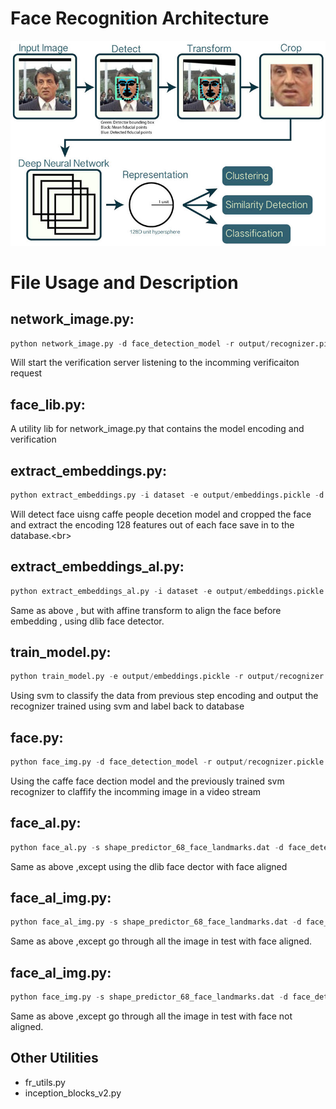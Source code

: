 # Face Recognition Architecture
![alt text](logo/opencv_face_reco_facenet.jpg)


# File Usage and Description
## network_image.py:
```python
python network_image.py -d face_detection_model -r output/recognizer.pickle  -l output/le.pickle
```
Will start the verification server listening to the incomming verificaiton request

## face_lib.py:
A utility lib for network_image.py that contains the model encoding and verification

## extract_embeddings.py: 
```python
python extract_embeddings.py -i dataset -e output/embeddings.pickle -d face_detection_model
```
Will detect face uisng caffe people decetion model and cropped the face and  extract the encoding 128 features out of each face save in to the database.<br\>

## extract_embeddings_al.py: 
```python
python extract_embeddings_al.py -i dataset -e output/embeddings.pickle -d face_detection_model -s shape_predictor_68_face_landmarks.dat
```
Same as above , but with affine transform to align the face before embedding , using dlib face detector.

## train_model.py:
```python
python train_model.py -e output/embeddings.pickle -r output/recognizer.pickle -l output/le.pickle
```
Using svm to classify the data from previous step encoding and output the recognizer trained using svm and label back to database

## face.py:
```python
python face_img.py -d face_detection_model -r output/recognizer.pickle -l output/le.pickle
```
Using the caffe face dection model and the previously trained svm recognizer to claffify the incomming image in a video stream

## face_al.py:
```python
python face_al.py -s shape_predictor_68_face_landmarks.dat -d face_detection_model -r output/recognizer.pickle -l output/le.pickle
```
Same as above ,except using the dlib face dector with face aligned

## face_al_img.py:
```python
python face_al_img.py -s shape_predictor_68_face_landmarks.dat -d face_detection_model -r output/recognizer.pickle -l output/le.pickle
```
Same as above ,except go through all the image in test with face aligned.

## face_al_img.py:
```python
python face_img.py -s shape_predictor_68_face_landmarks.dat -d face_detection_model -r output/recognizer.pickle -l output/le.pickle
```
Same as above ,except go through all the image in test with face not aligned.

## Other Utilities
  * fr_utils.py 
  * inception_blocks_v2.py






